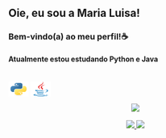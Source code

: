 ## Oie, eu sou a Maria Luisa!
### Bem-vindo(a) ao meu perfil!☕
#### Atualmente estou estudando Python e Java

<div style="display: inline_block"><br>
  <img align="center" alt="Python" height="30" width="40" src="https://raw.githubusercontent.com/devicons/devicon/master/icons/python/python-original.svg">
  <img align="center" alt="Java" height="30" width="40" src="https://raw.githubusercontent.com/devicons/devicon/master/icons/java/java-original.svg">
</div>
<p align="center">
  <img src="https://github-readme-stats.vercel.app/api?username=marialuisasanches&show_icons=true&theme=dracula" width="400">
</p>

<div>
 <p align="center">

  <a href="mailto:marialuisarmsanchess@gmail.com">
    <img src="https://img.shields.io/badge/-Gmail-%23333?style=for-the-badge&logo=gmail&logoColor=white">
  </a>
  <a href="https://www.linkedin.com/in/maria-luisa-sanches-ba22b1322/" target="_blank">
    <img src="https://img.shields.io/badge/-LinkedIn-%230077B5?style=for-the-badge&logo=linkedin&logoColor=white">
  </a>
   
</p>

</div>
